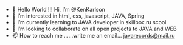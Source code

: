 - 👋 Hello World !!! Hi, I’m @KenKarlson
- 👀 I’m interested in html, css, javascript, JAVA, Spring
- 🌱 I’m currently learning to JAVA developer in skillbox.ru scool
- 💞️ I’m looking to collaborate on all open projects to JAVA and WEB
- 📫 How to reach me ......write me an email... javarecords@mail.ru

<!---
KenKarlson/KenKarlson is a ✨ special ✨ repository because its `README.md` (this file) appears on your GitHub profile.
You can click the Preview link to take a look at your changes.
--->
